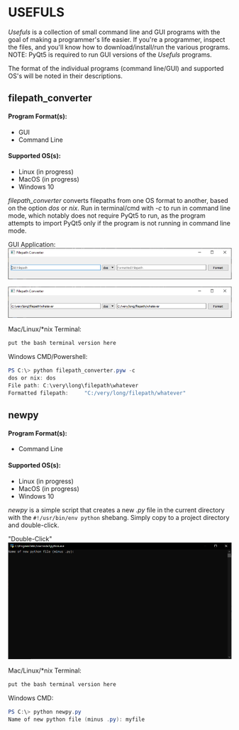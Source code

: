 # USEFULS

*Usefuls* is a collection of small command line and GUI programs with the goal of making a programmer's life easier. If you're a programmer, inspect the files, and you'll know how to download/install/run the various programs. NOTE: PyQt5 is required to run GUI versions of the *Usefuls* programs.

The format of the individual programs (command line/GUI) and supported OS's will be noted in their descriptions.

## filepath_converter

#### Program Format(s):
* GUI
* Command Line

#### Supported OS(s):
* Linux (in progress)
* MacOS (in progress)
* Windows 10

*filepath_converter* converts filepaths from one OS format to another, based on the option *dos* or *nix*. Run in terminal/cmd with *-c* to run in command line mode, which notably does not require PyQt5 to run, as the program attempts to import PyQt5 only if the program is not running in command line mode.

GUI Application:
![alt text](resources/fcblank.png)

![alt text](resources/fcfilled.png)

Mac/Linux/\*nix Terminal:
```bash
put the bash terminal version here
```

Windows CMD/Powershell:
```powershell
PS C:\> python filepath_converter.pyw -c
dos or nix: dos
File path: C:\very\long\filepath\whatever
Formatted filepath:     "C:/very/long/filepath/whatever"
```

## newpy

#### Program Format(s):
* Command Line

#### Supported OS(s):
* Linux (in progress)
* MacOS (in progress)
* Windows 10

*newpy* is a simple script that creates a new *.py* file in the current directory with the `#!/usr/bin/env python` shebang. Simply copy to a project directory and double-click.

"Double-Click"
![alt text](resources/newfileblank.png)

Mac/Linux/\*nix Terminal:
```bash
put the bash terminal version here
```

Windows CMD:
```powershell
PS C:\> python newpy.py
Name of new python file (minus .py): myfile
```
